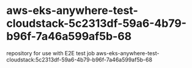 # aws-eks-anywhere-test-cloudstack-5c2313df-59a6-4b79-b96f-7a46a599af5b-68
repository for use with E2E test job aws-eks-anywhere-test-cloudstack:5c2313df-59a6-4b79-b96f-7a46a599af5b-68
